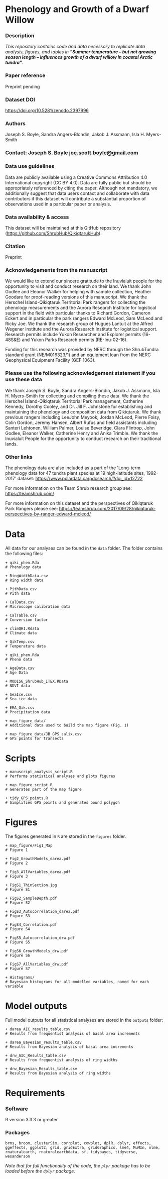 # Phenology and Growth of a Dwarf Willow

### Description
_This repository contains code and data necessary to replicate data analysis, figures, and tables in __"Summer temperature – but not growing season length – influences growth of a dwarf willow in coastal Arctic tundra"__._

### Paper reference
Preprint pending

### Dataset DOI
https://doi.org/10.5281/zenodo.2397996

### Authors
Joseph S. Boyle, Sandra Angers-Blondin, Jakob J. Assmann, Isla H. Myers-Smith

### Contact: Joseph S. Boyle joe.scott.boyle@gmail.com

### Data use guidelines
Data are publicly available using a Creative Commons Attribution 4.0 International copyright (CC BY 4.0). Data are fully public but should be appropriately referenced by citing the paper. Although not mandatory, we additionally suggest that data users contact and collaborate with data contributors if this dataset will contribute a substantial proportion of observations used in a particular paper or analysis.

### Data availability & access
This dataset will be maintained at this GitHub repository (https://github.com/ShrubHub/QikiqtarukHub).

### Citation
Preprint

### Acknowledgements from the manuscript
We would like to extend our sincere gratitude to the Inuvialuit people for the opportunity to visit and conduct research on their land. We thank John Godlee and Eleanor Walker for helping with sample collection, Heather Goodare for proof-reading versions of this manuscript. We thank the Herschel Island-Qikiqtaruk Territorial Park rangers for collecting the phenology measurements and the Aurora Research Institute for logistical support in the field with particular thanks to Richard Gordon, Cameron Eckert and in particular the park rangers Edward McLeod, Sam McLeod and Ricky Joe. We thank the research group of Hugues Lantuit at the Alfred Wegener Institute and the Aurora Research Institute for logistical support. Research permits include Yukon Researcher and Explorer permits (16-48S&E) and Yukon Parks Research permits (RE-Inu-02-16).

Funding for this research was provided by NERC through the ShrubTundra standard grant (NE/M016323/1) and an equipment loan from the NERC Geophysical Equipment Facility (GEF 1063).


### Please use the following acknowledgement statement if you use these data
We thank Joseph S. Boyle, Sandra Angers-Blondin, Jakob J. Assmann, Isla H. Myers-Smith for collecting and compiling these data. We thank the Herschel Island-Qikiqtaruk Territorial Park management, Catherine Kennedy, Dorothy Cooley, and Dr. Jill F. Johnstone for establishing and maintaining the phenology and composition data from Qikiqtaruk. We thank previous rangers including LeeJohn Meyook, Jordan McLeod, Pierre Foisy, Colin Gordon, Jeremy Hansen, Albert Rufus and field assistants including Santeri Lehtonen, William Palmer, Louise Beveridge, Clara Flintrop, John Godlee, Eleanor Walker, Catherine Henry and Anika Trimble. We thank the Inuvialuit People for the opportunity to conduct research on their traditional lands.

### Other links
The phenology data are also included as a part of the 'Long-term phenology data for 47 tundra plant species at 19 high-latitude sites, 1992-2017' dataset:
https://www.polardata.ca/pdcsearch/?doi_id=12722

For more information on the Team Shrub research group see:
https://teamshrub.com/

For more information on this dataset and the perspectives of Qikiqtaruk Park Rangers please see:
https://teamshrub.com/2017/09/28/qikiqtaruk-perspectives-by-ranger-edward-mcleod/

# Data

All data for our analyses can be found in the `data` folder. The folder contains the following files:

```
+ qiki_phen.Rda
# Phenology data

+ RingWidthData.csv
# Ring width data

+ PithData.csv
# Pith data

+ CalData.csv
# Microscope calibration data

+ CalTable.csv
# Conversion factor

+ climQHI.Rdata
# Climate data

+ QikTemp.csv
# Temperature data

+ qiki_phen.Rda
# Pheno data

+ AgeData.csv
# Age Data

+ MODIS6_ShrubHub_ITEX.RData
# NDVI data

+ SeaIce.csv
# Sea ice data

+ ERA_Qik.csv
# Precipitation data

+ map_figure_data/
# Additional data used to build the map figure (Fig. 1)

+ map_figure_data/JB_GPS_salix.csv
# GPS points for transects
```

# Scripts

```
+ manuscript_analysis_script.R
# Performs statistical analyses and plots figures

+ map_figure_script.R
# Generates part of the map figure

+ tidy_GPS_points.R
# Simplifies GPS points and generates bound polygon
```

# Figures

The figures generated in `R` are stored in the `figures` folder.

```
+ map_figure/Fig1_Map
# Figure 1

+ Fig2_GrowthModels_darea.pdf
# Figure 2

+ Fig3_AllVariables_darea.pdf
# Figure 3

+ FigS1_ThinSection.jpg
# Figure S1

+ FigS2_SampleDepth.pdf 
# Figure S2

+ FigS3_Autocorrelation_darea.pdf
# Figure S3

+ FigS4_Correlation.pdf
# Figure S4

+ FigS5_Autocorrelation_drw.pdf
# Figure S5

+ FigS6_GrowthModels_drw.pdf
# Figure S6

+ FigS7_AllVariables_drw.pdf
# Figure S7

+ Histograms/
# Bayesian histograms for all modelled variables, named for each variable
```

# Model outputs

Full model outputs for all statistical analyses are stored in the `outputs` folder:

```
+ darea_AIC_results_table.csv
# Results from frequentist analysis of basal area increments

+ darea_Bayesian_results_table.csv
# Results from Bayesian analysis of basal area increments

+ drw_AIC_Results_table.csv
# Results from frequentist analysis of ring widths

+ drw_Bayesian_Results_table.csv
# Results from Bayesian analysis of ring widths
```

# Requirements

### Software
R version 3.3.3 or greater

### Packages
`brms, broom, clusterSim, corrplot, cowplot, dplR, dplyr, effects, ggeffects, ggplot2, grid, gridExtra, gridGraphics, lme4, MuMIn, nlme, rnaturalearth, rnaturalearthdata, sf, tidybayes, tidyverse, wesanderson`

_Note that for full functionality of the code, the `plyr` package has to be loaded before the `dplyr` package._
